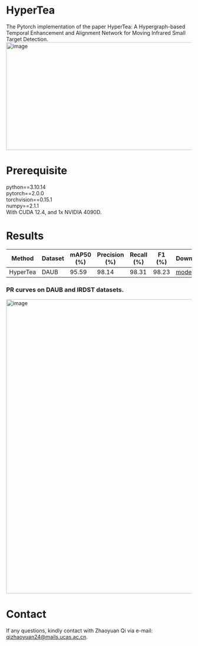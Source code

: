 # HyperTea
The Pytorch implementation of the paper HyperTea: A Hypergraph-based Temporal Enhancement and Alignment Network for Moving Infrared Small Target Detection.
<img width="863" height="292" alt="image" src="https://github.com/user-attachments/assets/133ac9b5-29a3-4318-895c-a929ec2776ac" />

# Prerequisite
python==3.10.14  
pytorch==2.0.0  
torchvision==0.15.1  
numpy==2.1.1  
With CUDA 12.4, and 1x NVIDIA 4090D.

# Results
| Method | Dataset | mAP50 (%) | Precision (%) | Recall (%) | F1 (%) | Download |
|--------|---------|-----------|---------------|------------|--------|----------|
| HyperTea | DAUB    | 95.59     | 98.14         | 98.31      | 98.23  |[models]((https://example.com/models))|
### PR curves on DAUB and IRDST datasets.
<img width="521" height="798" alt="image" src="https://github.com/user-attachments/assets/679e921f-b620-49eb-83a3-641c746a68ae" />

# Contact
If any questions, kindly contact with Zhaoyuan Qi via e-mail: qizhaoyuan24@mails.ucas.ac.cn.
